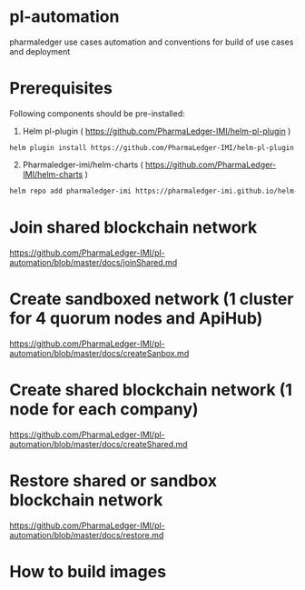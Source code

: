 # pl-automation
pharmaledger use cases automation and conventions for build of use cases and deployment

# Prerequisites
Following components should be pre-installed:
1. Helm pl-plugin ( https://github.com/PharmaLedger-IMI/helm-pl-plugin )
```shell
helm plugin install https://github.com/PharmaLedger-IMI/helm-pl-plugin
```
2. Pharmaledger-imi/helm-charts ( https://github.com/PharmaLedger-IMI/helm-charts )
```bash
helm repo add pharmaledger-imi https://pharmaledger-imi.github.io/helm-charts
```
# Join shared blockchain network 
https://github.com/PharmaLedger-IMI/pl-automation/blob/master/docs/joinShared.md

# Create sandboxed  network (1 cluster for 4 quorum nodes and ApiHub)
https://github.com/PharmaLedger-IMI/pl-automation/blob/master/docs/createSanbox.md

# Create shared blockchain network (1 node for each company)
https://github.com/PharmaLedger-IMI/pl-automation/blob/master/docs/createShared.md

# Restore shared or sandbox blockchain network 
https://github.com/PharmaLedger-IMI/pl-automation/blob/master/docs/restore.md

# How to build images 


